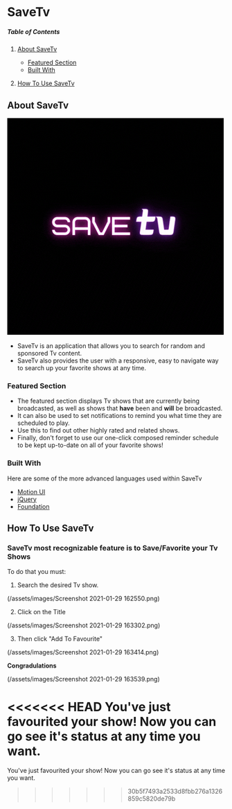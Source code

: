 # SaveTv

##### Table of Contents  

1. [About SaveTv](#about-savetv)
    - [Featured Section](#featured-section)
    - [Built With](#built-with)

2. [How To Use SaveTv](#how-to-use-savetv)

<!-- ABOUT SAVETV -->
## About SaveTv

![SaveTv Logo](/assets/images/logo.gif)

* SaveTv is an application that allows you to search for random and sponsored Tv content.
* SaveTv also provides the user with a responsive, easy to navigate way to search up your favorite shows at any time. 

<!-- FEATURED SECTION -->
### Featured Section

* The featured section displays Tv shows that are currently being broadcasted, as well as shows that __have__ been and __will__ be broadcasted.
* It can also be used to set notifications to remind you what time they are scheduled to play. 
* Use this to find out other highly rated and related shows.
* Finally, don't forget to use our one-click composed reminder schedule to be kept up-to-date on all of your favorite shows!

<!-- LANGUAGES USED -->
### Built With

Here are some of the more advanced languages used within SaveTv

* [Motion UI](https://zurb.com/playground/motion-ui)
* [jQuery](https://jquery.com)
* [Foundation](https://get.foundation/)

## How To Use SaveTv

### SaveTv most recognizable feature is to Save/Favorite your Tv Shows
To do that you must:
1. Search the desired Tv show.

(/assets/images/Screenshot 2021-01-29 162550.png)

2. Click on the Title

(/assets/images/Screenshot 2021-01-29 163302.png)

3. Then click "Add To Favourite"

(/assets/images/Screenshot 2021-01-29 163414.png)

__Congradulations__

(/assets/images/Screenshot 2021-01-29 163539.png)

<<<<<<< HEAD
You've just favourited your show! Now you can go see it's status at any time you want.
=======
You've just favourited your show! Now you can go see it's status at any time you want.
>>>>>>> 30b5f7493a2533d8fbb276a1326859c5820de79b
